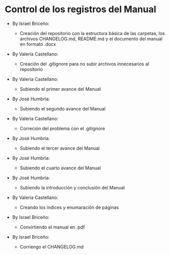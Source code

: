 # Control de los registros del Manual

* By Israel Briceño:
  * Creación del repositorio con la estructura básica de las carpetas, los archivos CHANGELOG.md, README.md y el documento del manual en formato .docx

* By Valeria Castellano:
  * Creación del .gitignore para no subir archivos innecesarios al repositorio

* By Valeria Castellano:
  * Subiendo el primer avance del Manual

* By José Humbria:
  * Subiendo el segundo avance del Manual

* By Valeria Castellano:
  * Correción del problema con el .gitignore

* By José Humbria:
  * Subiendo el tercer avance del Manual

* By José Humbria:
  * Subiendo el cuarto avance del Manual

* By José Humbria:
  * Subiendo la introducción y conclusión del Manual

* By Valeria Castellano:
  * Creando los índices y enumaración de páginas

* By Israel Briceño:
  * Convirtiendo el manual en .pdf

* By Israel Briceño:
  * Corriengo el CHANGELOG.md